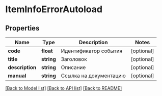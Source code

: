 # ItemInfoErrorAutoload

## Properties
Name | Type | Description | Notes
------------ | ------------- | ------------- | -------------
**code** | **float** | Идентификатор события | [optional] 
**title** | **string** | Заголовок | [optional] 
**description** | **string** | Описание | [optional] 
**manual** | **string** | Ссылка на документацию | [optional] 

[[Back to Model list]](../../README.md#documentation-for-models) [[Back to API list]](../../README.md#documentation-for-api-endpoints) [[Back to README]](../../README.md)

